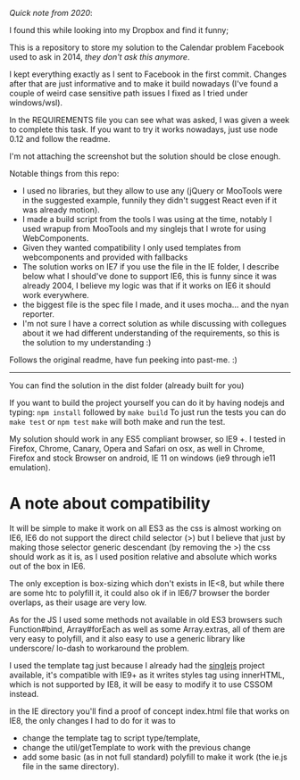 _Quick note from 2020_:

I found this while looking into my Dropbox and find it funny;


This is a repository to store my solution to the Calendar problem Facebook used to ask in 2014, *they don't ask this anymore*.


I kept everything exactly as I sent to Facebook in the first commit.
Changes after that are just informative and to make it build nowadays (I've found a couple of weird case sensitive path issues I fixed as I tried under windows/wsl).


In the REQUIREMENTS file you can see what was asked, I was given a week to complete this task.
If you want to try it works nowadays, just use node 0.12 and follow the readme.

I'm not attaching the screenshot but the solution should be close enough.


Notable things from this repo:
- I used no libraries, but they allow to use any (jQuery or MooTools were in the suggested example, funnily they didn't suggest React even if it was already motion).
- I made a build script from the tools I was using at the time, notably I used wrapup from MooTools and my singlejs that I wrote for using WebComponents.
- Given they wanted compatibility I only used templates from webcomponents and provided with fallbacks
- The solution works on IE7 if you use the file in the IE folder, I describe below what I should've done to support IE6, this is funny since it was already 2004, I believe my logic was that if it works on IE6 it should work everywhere.
- the biggest file is the spec file I made, and it uses mocha... and the nyan reporter.
- I'm not sure I have a correct solution as while discussing with collegues about it we had different understanding of the requirements, so this is the solution to my understanding :)


Follows the original readme, have fun peeking into past-me. :)


---


You can find the solution in the dist folder (already built for you)

If you want to build the project yourself you can do it by having nodejs and typing:
`npm install` followed by `make build`
To just run the tests you can do `make test` or `npm test`
`make` will both make and run the test.

My solution should work in any ES5 compliant browser, so IE9 +.
I tested in Firefox, Chrome, Canary, Opera and Safari on osx, as well in Chrome, Firefox and stock Browser on android, IE 11 on windows (ie9 through ie11 emulation).

A note about compatibility
==========================

It will be simple to make it work on all ES3 as the css is almost working on IE6, IE6 do not support the direct child selector (>) but I believe that just by making those selector generic descendant (by removing the >) the css should work as it is, as I used position relative and absolute which works out of the box in IE6.

The only exception is box-sizing which don't exists in IE<8, but while there are some htc to polyfill it, it could also ok if in IE6/7 browser the border overlaps, as their usage are very low.

As for the JS I used some methods not available in old ES3 browsers such Function#bind, Array#forEach as well as some Array.extras, all of them are very easy to polyfill, and it also easy to use a generic library like underscore/ lo-dash to workaround the problem.

I used the template tag just because I already had the [singlejs](https://github.com/kentaromiura/singlejs) project available, it's compatible with IE9+ as it writes styles tag using innerHTML, which is not supported by IE8, it will be easy to modify it to use CSSOM instead.

in the IE directory you'll find a proof of concept index.html file that works on IE8,
the only changes I had to do for it was to
- change the template tag to script type/template,
- change the util/getTemplate to work with the previous change
- add some basic (as in not full standard) polyfill to make it work (the ie.js file in the same directory).
